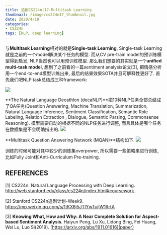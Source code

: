 ```yaml
---
title: 追剧CS224n|17-Multitask Learning
thumbnail: /image/cs224n17_thumbnail.jpg
date: 2020/4/10
categories: 
- CS224n
tags: [NLP, deep learning]
---
```


与**Multitask Learning**相对的就是**Single-task Learning**, Single-task Learning就是之前的一个model解决某个任务的模型. 而从CV pre-train model的预训练模型得到启发, NLP当然也可以用预训练模型. 那么我们想要的其实就是一个**unified multi-task model**, 想到了之前看的一篇sentiment analysis论文[3], 把情感分析用一个end-to-end模型训练出来, 最后的结果效果SOTA并且可解释性更好了. 首先我们吧NLP task总结成三种framework: 
<!-- more -->
![](/image/cs224n17_1.png)

**The Natural Language Decathlon (decaNLP)**把10种NLP任务全部总结成了QA任务(Question Answering, Machine Translation, Summarization, Natural Language Inference, Sentiment Classification, Semantic Role Labeling, Relation Extraction , Dialogue, Semantic Parsing, Commonsense Reasoning). 模型需要自动的根据不同的NLP任务进行调整, 而且具体是哪个任务在数据集是不会明确指出的.
![](/image/cs224n17_2.png)

**Multitask Question Answering Network (MQAN)**结构如下.
![](/image/cs224n17_3.png)

训练的时候可能对其中较少的训练集overpower, 所以需要一些策略来进行训练, 比如Fully Joint和Anti-Curriculum Pre-training.

## REFERENCES
[1] CS224n: Natural Language Processing with Deep Learning. http://web.stanford.edu/class/cs224n/index.html#coursework.

[2] Stanford CS224n追剧计划-Week9. https://mp.weixin.qq.com/s/1tKX6j5JTIYwTujIW1RrtA

[3] **Knowing What, How and Why: A Near Complete Solution for Aspect-based Sentiment Analysis**. Haiyun Peng, Lu Xu, Lidong Bing, Fei Huang, Wei Lu, Luo Si(2019). [https://arxiv.org/abs/1911.01616](paper)